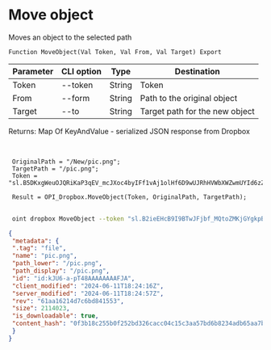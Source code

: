 ﻿---
sidebar_position: 9
---

# Move object
 Moves an object to the selected path



`Function MoveObject(Val Token, Val From, Val Target) Export`

 | Parameter | CLI option | Type | Destination |
 |-|-|-|-|
 | Token | --token | String | Token |
 | From | --form | String | Path to the original object |
 | Target | --to | String | Target path for the new object |

 
 Returns: Map Of KeyAndValue - serialized JSON response from Dropbox

<br/>




```bsl title="Code example"
 OriginalPath = "/New/pic.png";
 TargetPath = "/pic.png";
 Token = "sl.B5DKxgWeuOJQRiKaP3qEV_mcJXoc4byIFf1vAj1olHf6D9wUJRhHVWbXWZwmUYId6zZCWSPgiO...";
 
 Result = OPI_Dropbox.MoveObject(Token, OriginalPath, TargetPath);
```
	


```sh title="CLI command example"
 
 oint dropbox MoveObject --token "sl.B2ieEHcB9I9BTwJFjbf_MQtoZMKjGYgkpBqzQkvBfuSz41Qpy5r3d7a4ax22I5ILWhd9KLbN5L..." --form %form% --to %to%

```

```json title="Result"
{
 "metadata": {
 ".tag": "file",
 "name": "pic.png",
 "path_lower": "/pic.png",
 "path_display": "/pic.png",
 "id": "id:kJU6-a-pT48AAAAAAAAFJA",
 "client_modified": "2024-06-11T18:24:16Z",
 "server_modified": "2024-06-11T18:24:57Z",
 "rev": "61aa16214d7c6bd841553",
 "size": 2114023,
 "is_downloadable": true,
 "content_hash": "0f3b18c255b0f252bd326cacc04c15c3aa57bd6b8234adb65aa7bb2987a65492"
 }
}
```
